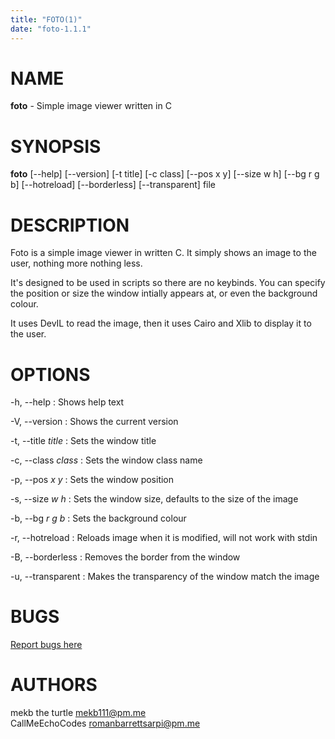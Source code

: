 ```yaml
---
title: "FOTO(1)"
date: "foto-1.1.1"
---
```


# NAME

**foto** - Simple image viewer written in C

# SYNOPSIS

**foto** [\--help] [\--version] [-t title] [-c class] [\--pos x y] [\--size w h] [\--bg r g b] [\--hotreload] [\--borderless] [\--transparent] file

# DESCRIPTION

Foto is a simple image viewer in written C. It simply shows an image to the user, nothing more nothing less.

It's designed to be used in scripts so there are no keybinds.
You can specify the position or size the window intially appears at, or even the background colour.

It uses DevIL to read the image, then it uses Cairo and Xlib to display it to the user.

# OPTIONS

-h, \--help
: Shows help text

-V, \--version
: Shows the current version

-t, \--title *title*
: Sets the window title

-c, \--class *class*
: Sets the window class name

-p, \--pos *x* *y*
: Sets the window position

-s, \--size *w* *h*
: Sets the window size, defaults to the size of the image

-b, \--bg *r* *g* *b*
: Sets the background colour

-r, \--hotreload
: Reloads image when it is modified, will not work with stdin

-B, \--borderless
: Removes the border from the window

-u, \--transparent
: Makes the transparency of the window match the image

# BUGS

[Report bugs here](https://github.com/mekb-turtle/foto/issues)

# AUTHORS

mekb the turtle <mekb111@pm.me>\
CallMeEchoCodes <romanbarrettsarpi@pm.me>
